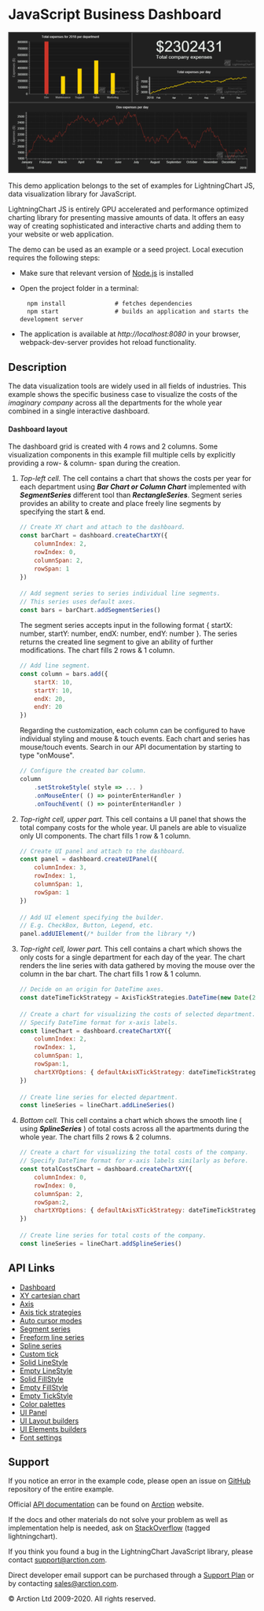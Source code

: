 # JavaScript Business Dashboard

![JavaScript Business Dashboard](dashboardBusiness.png)

This demo application belongs to the set of examples for LightningChart JS, data visualization library for JavaScript.

LightningChart JS is entirely GPU accelerated and performance optimized charting library for presenting massive amounts of data. It offers an easy way of creating sophisticated and interactive charts and adding them to your website or web application.

The demo can be used as an example or a seed project. Local execution requires the following steps:

- Make sure that relevant version of [Node.js](https://nodejs.org/en/download/) is installed
- Open the project folder in a terminal:

        npm install              # fetches dependencies
        npm start                # builds an application and starts the development server

- The application is available at *http://localhost:8080* in your browser, webpack-dev-server provides hot reload functionality.


## Description

The data visualization tools are widely used in all fields of industries. This example shows the specific business case to visualize the costs of the *imaginary company* across all the departments for the whole year combined in a single interactive dashboard.

#### Dashboard layout

The dashboard grid is created with 4 rows and 2 columns. Some visualization components in this example fill multiple cells by explicitly providing a row- & column- span during the creation.

1. *Top-left cell.* The cell contains a chart that shows the costs per year for each department using ***Bar Chart or Column Chart*** implemented with ***SegmentSeries*** different tool than ***RectangleSeries***. Segment series provides an ability to create and place freely line segments by specifying the start & end.

    ```javascript
    // Create XY chart and attach to the dashboard.
    const barChart = dashboard.createChartXY({
        columnIndex: 2,
        rowIndex: 0,
        columnSpan: 2,
        rowSpan: 1
    })

    // Add segment series to series individual line segments.
    // This series uses default axes.
    const bars = barChart.addSegmentSeries()
    ```
    The segment series accepts input in the following format { startX: number, startY: number, endX: number, endY: number }. The series returns the created line segment to give an ability of further modifications. The chart fills 2 rows & 1 column.

    ```javascript
    // Add line segment.
    const column = bars.add({
        startX: 10,
        startY: 10,
        endX: 20,
        endY: 20
    })
    ```

    Regarding the customization, each column can be configured to have individual styling and mouse & touch events. Each chart and series has mouse/touch events. Search in our API documentation by starting to type "onMouse".

    ```javascript
    // Configure the created bar column.
    column
        .setStrokeStyle( style => ... )
        .onMouseEnter( () => pointerEnterHandler )
        .onTouchEvent( () => pointerEnterHandler )
    ```

2. *Top-right cell, upper part.* This cell contains a UI panel that shows the total company costs for the whole year. UI panels are able to visualize only UI components. The chart fills 1 row & 1 column.

    ```javascript
    // Create UI panel and attach to the dashboard.
    const panel = dashboard.createUIPanel({
        columnIndex: 3,
        rowIndex: 1,
        columnSpan: 1,
        rowSpan: 1
    })

    // Add UI element specifying the builder.
    // E.g. CheckBox, Button, Legend, etc.
    panel.addUIElement(/* builder from the library */)
    ```

 3. *Top-right cell, lower part.* This cell contains a chart which shows the only costs for a single department for each day of the year. The chart renders the line series with data gathered by moving the mouse over the column in the bar chart. The chart fills 1 row & 1 column.

    ```javascript
    // Decide on an origin for DateTime axes.
    const dateTimeTickStrategy = AxisTickStrategies.DateTime(new Date(2018, 0, 1))

    // Create a chart for visualizing the costs of selected department.
    // Specify DateTime format for x-axis labels.
    const lineChart = dashboard.createChartXY({
        columnIndex: 2, 
        rowIndex: 1, 
        columnSpan: 1, 
        rowSpan:1, 
        chartXYOptions: { defaultAxisXTickStrategy: dateTimeTickStrategy }
    })

    // Create line series for elected department.
    const lineSeries = lineChart.addLineSeries()
    ```

4. *Bottom cell.* This cell contains a chart which shows the smooth line ( using ***SplineSeries*** ) of total costs across all the apartments during the whole year. The chart fills 2 rows & 2 columns.
    ```javascript
    // Create a chart for visualizing the total costs of the company.
    // Specify DateTime format for x-axis labels similarly as before.
    const totalCostsChart = dashboard.createChartXY({
        columnIndex: 0, 
        rowIndex: 0, 
        columnSpan: 2, 
        rowSpan:2, 
        chartXYOptions: { defaultAxisXTickStrategy: dateTimeTickStrategy }
    })

    // Create line series for total costs of the company.
    const lineSeries = lineChart.addSplineSeries()
    ```


## API Links

* [Dashboard]
* [XY cartesian chart]
* [Axis]
* [Axis tick strategies]
* [Auto cursor modes]
* [Segment series]
* [Freeform line series]
* [Spline series]
* [Custom tick]
* [Solid LineStyle]
* [Empty LineStyle]
* [Solid FillStyle]
* [Empty FillStyle]
* [Empty TickStyle]
* [Color palettes]
* [UI Panel]
* [UI Layout builders]
* [UI Elements builders]
* [Font settings]


## Support

If you notice an error in the example code, please open an issue on [GitHub][0] repository of the entire example.

Official [API documentation][1] can be found on [Arction][2] website.

If the docs and other materials do not solve your problem as well as implementation help is needed, ask on [StackOverflow][3] (tagged lightningchart).

If you think you found a bug in the LightningChart JavaScript library, please contact support@arction.com.

Direct developer email support can be purchased through a [Support Plan][4] or by contacting sales@arction.com.

[0]: https://github.com/Arction/
[1]: https://www.arction.com/lightningchart-js-api-documentation/
[2]: https://www.arction.com
[3]: https://stackoverflow.com/questions/tagged/lightningchart
[4]: https://www.arction.com/support-services/

© Arction Ltd 2009-2020. All rights reserved.


[Dashboard]: https://www.arction.com/lightningchart-js-api-documentation/v3.0.1/classes/dashboard.html
[XY cartesian chart]: https://www.arction.com/lightningchart-js-api-documentation/v3.0.1/classes/chartxy.html
[Axis]: https://www.arction.com/lightningchart-js-api-documentation/v3.0.1/classes/axis.html
[Axis tick strategies]: https://www.arction.com/lightningchart-js-api-documentation/v3.0.1/globals.html#axistickstrategies
[Auto cursor modes]: https://www.arction.com/lightningchart-js-api-documentation/v3.0.1/enums/autocursormodes.html
[Segment series]: https://www.arction.com/lightningchart-js-api-documentation/v3.0.1/classes/segmentseries.html
[Freeform line series]: https://www.arction.com/lightningchart-js-api-documentation/v3.0.1/classes/lineseries.html
[Spline series]: https://www.arction.com/lightningchart-js-api-documentation/v3.0.1/classes/splineseries.html
[Custom tick]: https://www.arction.com/lightningchart-js-api-documentation/v3.0.1/classes/customtick.html
[Solid LineStyle]: https://www.arction.com/lightningchart-js-api-documentation/v3.0.1/classes/solidline.html
[Empty LineStyle]: https://www.arction.com/lightningchart-js-api-documentation/v3.0.1/globals.html#emptyline
[Solid FillStyle]: https://www.arction.com/lightningchart-js-api-documentation/v3.0.1/classes/solidfill.html
[Empty FillStyle]: https://www.arction.com/lightningchart-js-api-documentation/v3.0.1/globals.html#emptyfill
[Empty TickStyle]: https://www.arction.com/lightningchart-js-api-documentation/v3.0.1/globals.html#emptytick
[Color palettes]: https://www.arction.com/lightningchart-js-api-documentation/v3.0.1/globals.html#colorpalettes
[UI Panel]: https://www.arction.com/lightningchart-js-api-documentation/v3.0.1/classes/uipanel.html
[UI Layout builders]: https://www.arction.com/lightningchart-js-api-documentation/v3.0.1/globals.html#uilayoutbuilders
[UI Elements builders]: https://www.arction.com/lightningchart-js-api-documentation/v3.0.1/globals.html#uielementbuilders
[Font settings]: https://www.arction.com/lightningchart-js-api-documentation/v3.0.1/classes/fontsettings.html

